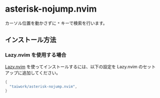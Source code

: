 # asterisk-nojump.nvim

カーソル位置を動かさずに `*` キーで検索を行います。

## インストール方法

### Lazy.nvim を使用する場合

[Lazy.nvim](https://github.com/folke/lazy.nvim) を使ってインストールするには、以下の設定を Lazy.nvim のセットアップに追加してください。

```lua
{
  "taiwork/asterisk-nojump.nvim",
}
